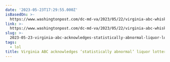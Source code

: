 ```yaml
---
date: '2023-05-23T17:29:55.000Z'
isBasedOn: >-
  https://www.washingtonpost.com/dc-md-va/2023/05/22/virginia-abc-whiskey-lottery-liquor/
link: >-
  https://www.washingtonpost.com/dc-md-va/2023/05/22/virginia-abc-whiskey-lottery-liquor/
slug: >-
  2023-05-23-virginia-abc-acknowledges-statistically-abnormal-liquor-lottery-results
tags:
  - lol
title: Virginia ABC acknowledges ‘statistically abnormal’ liquor lottery results -
---
```


